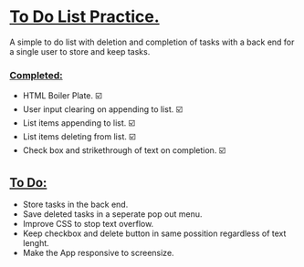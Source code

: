 <h1><ins>To Do List Practice.</ins></h1>

<p> A simple to do list with deletion and completion of tasks with a back end for a single user to store and keep tasks. </p>

<h3><ins>Completed:</ins></h3>
<ul>
  <li>HTML Boiler Plate. ☑️</li>
  <li>User input clearing on appending to list. ☑️</li>
  <li>List items appending to list. ☑️</li>
  <li>List items deleting from list. ☑️</li>
  <li>Check box and strikethrough of text on completion. ☑️</li> 
</ul>

<h2><ins>To Do:</ins></h2>
<ul> 
<li>Store tasks in the back end.</li>
<li>Save deleted tasks in a seperate pop out menu.</li>
<li>Improve CSS to stop text overflow.</li>
<li>Keep checkbox and delete button in same possition regardless of text lenght.</li>
  <li> Make the App responsive to screensize. </li>
</ul>
